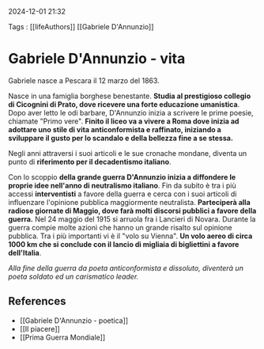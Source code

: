 2024-12-01 21:32

Tags : [[lifeAuthors]] [[Gabriele D'Annunzio]]

# Gabriele D'Annunzio - vita

Gabriele nasce a Pescara il 12 marzo del 1863.

Nasce in una famiglia borghese benestante. **Studia al prestigioso collegio di Cicognini di Prato, dove ricevere una forte educazione umanistica**. Dopo aver letto le odi barbare, D'Annunzio inizia a scrivere le prime poesie, chiamate "Primo vere". **Finito il liceo va a vivere a Roma  dove inizia ad adottare uno stile di vita anticonformista e raffinato, iniziando a sviluppare il gusto per lo scandalo e della bellezza fine a se stessa.**

Negli anni attraversi i suoi articoli e le sue cronache mondane, diventa un punto di **riferimento per il decadentismo italiano**.

Con lo scoppio **della grande guerra D'Annunzio inizia a diffondere le proprie idee nell'anno di neutralismo italiano**. Fin da subito è tra i più accessi **interventisti** a favore della guerra e cerca con i suoi articoli di influenzare l'opinione pubblica maggiormente neutralista. **Parteciperà alla radiose giornate di Maggio, dove farà molti discorsi pubblici a favore della guerra.** Nel 24 maggio del 1915 si arruola fra i Lancieri di Novara. Durante la guerra compie molte azioni che hanno un grande risalto sul opinione pubblica. Tra i più importanti vi è il "volo su Vienna". **Un volo aereo di circa 1000 km che si conclude con il lancio di migliaia di bigliettini a favore dell'Italia**.

*Alla fine della guerra da poeta anticonformista e dissoluto, diventerà un poeta soldato ed un carismatico leader.*
## References

- [[Gabriele D'Annunzio - poetica]]
- [[Il piacere]]
- [[Prima Guerra Mondiale]]
